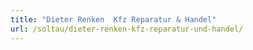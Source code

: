 ```yaml
---
title: "Dieter Renken  Kfz Reparatur & Handel"
url: /soltau/dieter-renken-kfz-reparatur-und-handel/
---
```

